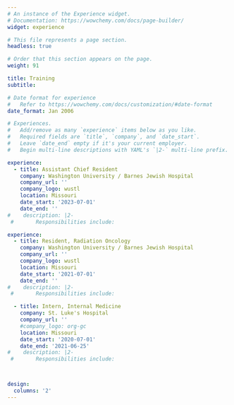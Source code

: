 ```yaml
---
# An instance of the Experience widget.
# Documentation: https://wowchemy.com/docs/page-builder/
widget: experience

# This file represents a page section.
headless: true

# Order that this section appears on the page.
weight: 91

title: Training
subtitle:

# Date format for experience
#   Refer to https://wowchemy.com/docs/customization/#date-format
date_format: Jan 2006

# Experiences.
#   Add/remove as many `experience` items below as you like.
#   Required fields are `title`, `company`, and `date_start`.
#   Leave `date_end` empty if it's your current employer.
#   Begin multi-line descriptions with YAML's `|2-` multi-line prefix.

experience:
  - title: Assistant Chief Resident
    company: Washington University / Barnes Jewish Hospital
    company_url: ''
    company_logo: wustl
    location: Missouri
    date_start: '2023-07-01'
    date_end: ''
#    description: |2-
 #       Responsibilities include:

experience:
  - title: Resident, Radiation Oncology
    company: Washington University / Barnes Jewish Hospital
    company_url: ''
    company_logo: wustl
    location: Missouri
    date_start: '2021-07-01'
    date_end: ''
#    description: |2-
 #       Responsibilities include:

  - title: Intern, Internal Medicine
    company: St. Luke's Hospital
    company_url: ''
    #company_logo: org-gc
    location: Missouri
    date_start: '2020-07-01'
    date_end: '2021-06-25'
#    description: |2-
 #       Responsibilities include:



design:
  columns: '2'
---
```

